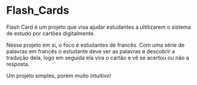 # Flash_Cards

Flash Card é um projeto que visa ajudar estudantes a ultilizarem o sistema de estudo por cartões digitalmente.

Nesse projeto em si, o foco é estudantes de francês. Com uma série de palavras em francês o estudante deve ver as palavras e descobrir a tradução dela, logo em seguida ela vira o cartão e vê se acertou ou não a resposta.

Um projeto simples, porém muito intuitivo!
